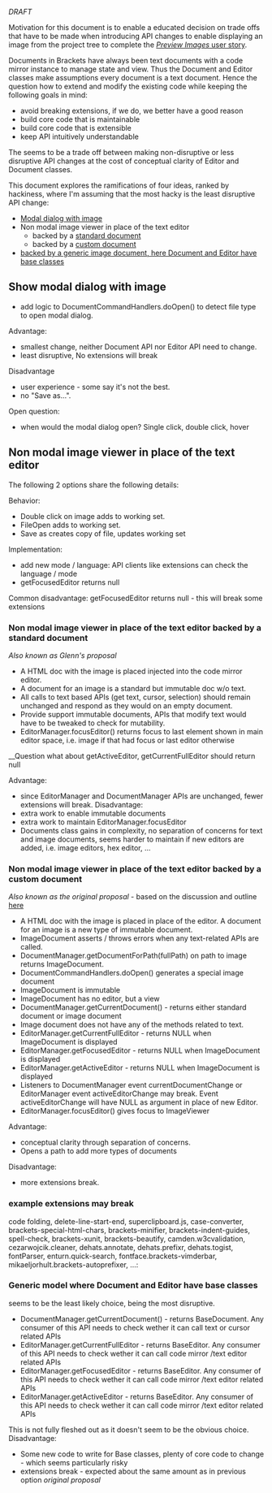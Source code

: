 _DRAFT_

Motivation for this document is to enable a educated decision on trade offs that have to be made when introducing API changes to enable displaying an image from the project tree to complete the  [_Preview Images_ user story](https://trello.com/c/l9AcILkC/24-8-preview-images).

Documents in Brackets have always been text documents with a code mirror instance to manage state and view. Thus the Document and Editor classes make assumptions every document is a text document. Hence the question how to extend and modify the existing code while keeping the following goals in mind:
* avoid breaking extensions, if we do, we better have a good reason
* build core code that is maintainable
* build core code that is extensible
* keep API intuitively understandable

The seems to be a trade off between making non-disruptive or less disruptive API changes at the cost of conceptual clarity of Editor and Document classes.

This document explores the ramifications of four ideas, ranked by hackiness, where I'm assuming that the most hacky is the least disruptive API change:
* [Modal dialog with image](https://github.com/adobe/brackets/wiki/Preview-Images-Research#show-modal-dialog-with-image)
* Non modal image viewer in place of the text editor
  * backed by a [standard document](https://github.com/adobe/brackets/wiki/Preview-Images-Research#non-modal-image-viewer-in-place-of-the-text-editor-backed-by-a-standard-document)
  * backed by a [custom document](https://github.com/adobe/brackets/wiki/Preview-Images-Research#non-modal-image-viewer-in-place-of-the-text-editor-backed-by-a-custom-document)
* [backed by a generic image document, here Document and Editor have base classes](https://github.com/adobe/brackets/wiki/Preview-Images-Research#generic-model-where-document-and-editor-have-base-classes)

##  Show modal dialog with image
* add logic to DocumentCommandHandlers.doOpen() to detect file type to open modal dialog.

Advantage: 
* smallest change, neither Document API nor Editor API need to change.
* least disruptive, No extensions will break

Disadvantage
* user experience - some say it's not the best.
* no "Save as...".

Open question:
* when would the modal dialog open? Single click, double click, hover


## Non modal image viewer in place of the text editor
The following 2 options share the following details:

Behavior:
* Double click on image adds to working set.
* FileOpen adds to working set.
* Save as creates copy of file, updates working set

Implementation:
* add new mode / language: API clients like extensions can check the language / mode
* getFocusedEditor returns null

Common disadvantage: getFocusedEditor returns null - this will break some extensions

### Non modal image viewer in place of the text editor backed by a standard document
_Also known as Glenn's proposal_
* A HTML doc with the image is placed injected into the code mirror editor. 
* A document for an image is a standard but immutable doc w/o text. 
* All calls to text based APIs (get text, cursor, selection) should remain unchanged and respond as they would on an empty document.
* Provide support immutable documents, APIs that modify text would have to be tweaked to check for mutability.
* EditorManager.focusEditor() returns focus to last element shown in main editor space, i.e. image if that had focus or last editor otherwise

__Question what about getActiveEditor,  getCurrentFullEditor should return null

Advantage: 
* since EditorManager and DocumentManager APIs are unchanged, fewer extensions will break.
Disadvantage: 
* extra work to enable immutable documents
* extra work to maintain EditorManager.focusEditor
* Documents class gains in complexity, no separation of concerns for text and image documents, seems harder to maintain if new editors are added, i.e. image editors, hex editor, ...

###  Non modal image viewer in place of the text editor backed by a custom document
_Also known as the original proposal_ - based on the discussion and outline [here](https://github.com/adobe/brackets/pull/4492) 
* A HTML doc with the image is placed in place of the editor. A document for an image is a new type of immutable document. 
* ImageDocument asserts / throws errors when any text-related APIs are called.
* DocumentManager.getDocumentForPath(fullPath) on path to image returns ImageDocument.
* DocumentCommandHandlers.doOpen() generates a special image document
* ImageDocument is immutable
* ImageDocument has no editor, but a view
* DocumentManager.getCurrentDocument()  - returns either standard document or image document
* Image document does not have any of the methods related to text.
* EditorManager.getCurrentFullEditor - returns NULL when ImageDocument is displayed
* EditorManager.getFocusedEditor - returns NULL when ImageDocument is displayed
* EditorManager.getActiveEditor - returns NULL when ImageDocument is displayed
* Listeners to DocumentManager event currentDocumentChange or EditorManager event activeEditorChange may break. Event activeEditorChange will have NULL as argument in place of new Editor.
* EditorManager.focusEditor() gives focus to ImageViewer

Advantage: 
* conceptual clarity through separation of concerns. 
* Opens a path to add more types of documents

Disadvantage: 
* more extensions break. 

###  example extensions may break
code folding, delete-line-start-end, superclipboard.js, case-converter, brackets-special-html-chars, brackets-minifier, brackets-indent-guides, spell-check, brackets-xunit, brackets-beautify, camden.w3cvalidation, cezarwojcik.cleaner, dehats.annotate, dehats.prefixr, dehats.togist, fontParser, enturn.quick-search, fontface.brackets-vimderbar, mikaeljorhult.brackets-autoprefixer, ...:


###  Generic model where Document and Editor have base classes
seems to be the least likely choice, being the most disruptive.
* DocumentManager.getCurrentDocument()  -  returns BaseDocument. Any consumer of this API needs to check wether it can call text or cursor related APIs
* EditorManager.getCurrentFullEditor - returns BaseEditor. Any consumer of this API needs to check wether it can call code mirror /text editor related APIs
* EditorManager.getFocusedEditor - returns BaseEditor. Any consumer of this API needs to check wether it can call code mirror /text editor related APIs
* EditorManager.getActiveEditor - returns BaseEditor. Any consumer of this API needs to check wether it can call code mirror /text editor related APIs

This is not fully fleshed out as it doesn't seem to be the obvious choice.
Disadvantage: 
* Some new code to write for Base classes, plenty of core code to change - which seems particularly risky
*  extensions break - expected about the same amount as in previous option _original proposal_